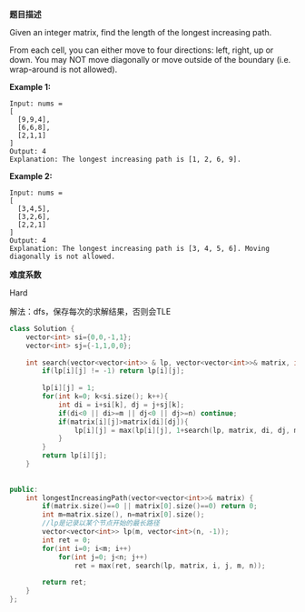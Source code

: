 **题目描述**   

Given an integer matrix, find the length of the longest increasing path.

From each cell, you can either move to four directions: left, right, up or down. You may NOT move diagonally or move outside of the boundary (i.e. wrap-around is not allowed).

**Example 1:**

```
Input: nums = 
[
  [9,9,4],
  [6,6,8],
  [2,1,1]
] 
Output: 4 
Explanation: The longest increasing path is [1, 2, 6, 9].
```

**Example 2:**

```
Input: nums = 
[
  [3,4,5],
  [3,2,6],
  [2,2,1]
] 
Output: 4 
Explanation: The longest increasing path is [3, 4, 5, 6]. Moving diagonally is not allowed.
```

**难度系数**    

Hard

解法：dfs，保存每次的求解结果，否则会TLE

```c++
class Solution {
    vector<int> si={0,0,-1,1};
    vector<int> sj={-1,1,0,0};
    
    int search(vector<vector<int>> & lp, vector<vector<int>>& matrix, int i, int j, int m, int n){
        if(lp[i][j] != -1) return lp[i][j];
        
        lp[i][j] = 1;
        for(int k=0; k<si.size(); k++){
            int di = i+si[k], dj = j+sj[k];
            if(di<0 || di>=m || dj<0 || dj>=n) continue;
            if(matrix[i][j]>matrix[di][dj]){
                lp[i][j] = max(lp[i][j], 1+search(lp, matrix, di, dj, m, n));
            }
        }
        return lp[i][j];
    }
    
    
public:
    int longestIncreasingPath(vector<vector<int>>& matrix) {
        if(matrix.size()==0 || matrix[0].size()==0) return 0;
        int m=matrix.size(), n=matrix[0].size();
        //lp是记录以某个节点开始的最长路径
        vector<vector<int>> lp(m, vector<int>(n, -1));
        int ret = 0;
        for(int i=0; i<m; i++)
            for(int j=0; j<n; j++)
                ret = max(ret, search(lp, matrix, i, j, m, n));
 
        return ret;
    }
};
```